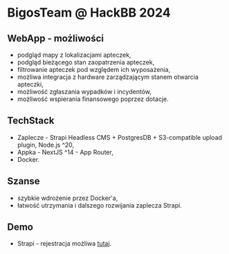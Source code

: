 # BigosTeam @ HackBB 2024
## WebApp - możliwości
* podgląd mapy z lokalizacjami apteczek,
* podgląd bieżącego stan zaopatrzenia apteczek,
* filtrowanie apteczek pod względem ich wyposażenia,
* możliwa integracja z hardware zarządzającym stanem otwarcia apteczki,
* możliwość zgłaszania wypadków i incydentów,
* możliwość wspierania finansowego poprzez dotacje.

## TechStack
* Zaplecze - Strapi Headless CMS + PostgresDB + S3-compatible upload plugin, Node.js ^20,
* Appka - NextJS ^14 - App Router,
* Docker.

## Szanse
* szybkie wdrożenie przez Docker'a,
* łatwość utrzymania i dalszego rozwijania zaplecza Strapi.

## Demo
* Strapi - rejestracja możliwa [tutaj](http://161.35.21.67:1337/admin/auth/register).
